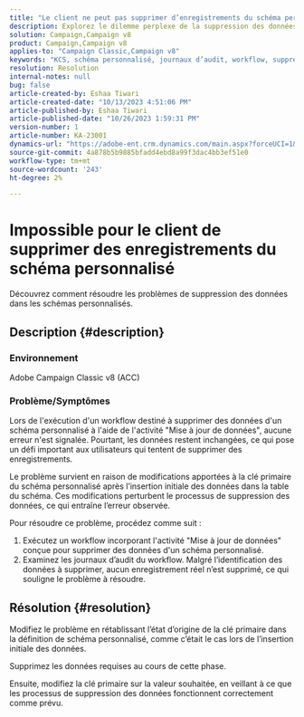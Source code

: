 ```yaml
---
title: "Le client ne peut pas supprimer d’enregistrements du schéma personnalisé"
description: Explorez le dilemme perplexe de la suppression des données dans les schémas personnalisés. Découvrez les défis rencontrés lorsque les workflows ne parviennent pas à supprimer des données malgré une exécution sans erreur.
solution: Campaign,Campaign v8
product: Campaign,Campaign v8
applies-to: "Campaign Classic,Campaign v8"
keywords: "KCS, schéma personnalisé, journaux d’audit, workflow, suppression de données, clé de Principal, Adobe Campaign Classic v8, ACC, dépannage"
resolution: Resolution
internal-notes: null
bug: false
article-created-by: Eshaa Tiwari
article-created-date: "10/13/2023 4:51:06 PM"
article-published-by: Eshaa Tiwari
article-published-date: "10/26/2023 1:59:31 PM"
version-number: 1
article-number: KA-23001
dynamics-url: "https://adobe-ent.crm.dynamics.com/main.aspx?forceUCI=1&pagetype=entityrecord&etn=knowledgearticle&id=ebf9b4ad-e869-ee11-9ae7-6045bd006a22"
source-git-commit: 4a878b5b9885bfadd4ebd8a99f3dac4bb3ef51e0
workflow-type: tm+mt
source-wordcount: '243'
ht-degree: 2%

---
```


# Impossible pour le client de supprimer des enregistrements du schéma personnalisé


Découvrez comment résoudre les problèmes de suppression des données dans les schémas personnalisés.

## Description {#description}


### Environnement

Adobe Campaign Classic v8 (ACC)

### Problème/Symptômes

Lors de l&#39;exécution d&#39;un workflow destiné à supprimer des données d&#39;un schéma personnalisé à l&#39;aide de l&#39;activité &quot;Mise à jour de données&quot;, aucune erreur n&#39;est signalée. Pourtant, les données restent inchangées, ce qui pose un défi important aux utilisateurs qui tentent de supprimer des enregistrements.

Le problème survient en raison de modifications apportées à la clé primaire du schéma personnalisé après l’insertion initiale des données dans la table du schéma. Ces modifications perturbent le processus de suppression des données, ce qui entraîne l’erreur observée.

Pour résoudre ce problème, procédez comme suit :

1. Exécutez un workflow incorporant l&#39;activité &quot;Mise à jour de données&quot; conçue pour supprimer des données d&#39;un schéma personnalisé.
2. Examinez les journaux d’audit du workflow. Malgré l’identification des données à supprimer, aucun enregistrement réel n’est supprimé, ce qui souligne le problème à résoudre.



## Résolution {#resolution}


Modifiez le problème en rétablissant l’état d’origine de la clé primaire dans la définition de schéma personnalisé, comme c’était le cas lors de l’insertion initiale des données.

Supprimez les données requises au cours de cette phase.

Ensuite, modifiez la clé primaire sur la valeur souhaitée, en veillant à ce que les processus de suppression des données fonctionnent correctement comme prévu.
